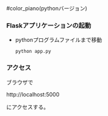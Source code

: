 #color_piano(pythonバージョン)
### Flaskアプリケーションの起動
- pythonプログラムファイルまで移動
  ```
  python app.py
  ```
### アクセス
ブラウザで

http://localhost:5000

にアクセスする。
